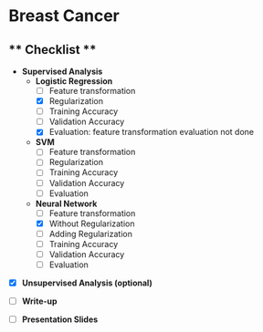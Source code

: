 # **Breast Cancer**
## ** Checklist **
- **Supervised Analysis**
    - **Logistic Regression**
        - [ ] Feature transformation
        - [x] Regularization
        - [ ] Training Accuracy
        - [ ] Validation Accuracy
        - [x] Evaluation: feature transformation evaluation not done
    - **SVM**
        - [ ] Feature transformation
        - [ ] Regularization
        - [ ] Training Accuracy
        - [ ] Validation Accuracy
        - [ ] Evaluation
    - **Neural Network**
        - [ ] Feature transformation
        - [x] Without Regularization
        - [ ] Adding Regularization
        - [ ] Training Accuracy
        - [ ] Validation Accuracy
        - [ ] Evaluation
- [x] **Unsupervised Analysis (optional)**
- [ ] **Write-up**
- [ ] **Presentation Slides**
        

